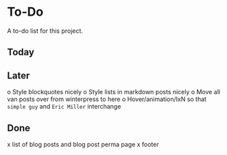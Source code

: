 # To-Do

A to-do list for this project.

## Today

## Later
o Style blockquotes nicely
o Style lists in markdown posts nicely
o Move all van posts over from winterpress to here
o Hover/animation/IxN so that `simple guy` and `Eric Miller` interchange

## Done
x list of blog posts and blog post perma page
x footer